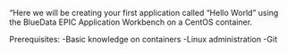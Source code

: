 

“Here we will be creating your first application called “Hello World” using the BlueData EPIC Application Workbench on a CentOS container.

Prerequisites:
-Basic knowledge on containers
-Linux administration
-Git

